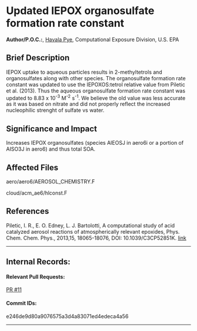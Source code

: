 # Updated IEPOX organosulfate formation rate constant

**Author/P.O.C.:**, [Havala Pye](mailto:pye.havala@epa.gov), Computational Exposure Division, U.S. EPA

## Brief Description

IEPOX uptake to aqueous particles results in 2-methyltetrols and organosulfates along with other species. The organosulfate formation rate constant was updated to use
the IEPOXOS:tetrol relative value from Piletic et al. (2013). Thus the aqueous organosulfate formation rate constant was updated to 8.83 x 10<sup>-3</sup> M<sup>-2</sup> s<sup>-1</sup>. We believe the old value was less accurate as it was based on nitrate and did not properly reflect the increased nucleophilic strenght of sulfate vs water.


## Significance and Impact

Increases IEPOX organosulfates (species AIEOSJ in aero6i or a portion of AISO3J in aero6) and thus total SOA.

## Affected Files

aero/aero6/AEROSOL_CHEMISTRY.F

cloud/acm_ae6/hlconst.F

## References

Piletic, I. R., E. O. Edney, L. J. Bartolotti, A computational study of acid catalyzed aerosol reactions of atmospherically relevant epoxides, Phys. Chem. Chem. Phys., 2013,15, 18065-18076, 
DOI: 10.1039/C3CP52851K. [link](http://pubs.rsc.org/en/Content/ArticleLanding/2013/CP/c3cp52851k#!divAbstract)


-----
## Internal Records:
#### Relevant Pull Requests:
[PR #11](https://github.com/usepa/cmaq_dev/pull/11) 


#### Commit IDs:
e246de9d80a9076575a3d4a83071ed4edeca4a56


-----
